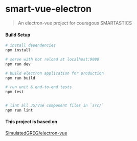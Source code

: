 # smart-vue-electron

> An electron-vue project for couragous SMARTASTICS

#### Build Setup

``` bash
# install dependencies
npm install

# serve with hot reload at localhost:9080
npm run dev

# build electron application for production
npm run build

# run unit & end-to-end tests
npm test


# lint all JS/Vue component files in `src/`
npm run lint

```

#### This project is based on 
[SimulatedGREG/electron-vue](https://github.com/SimulatedGREG/electron-vue "SimulatedGREG/electron-vue")
